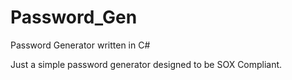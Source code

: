 # Password_Gen
Password Generator written in C#

Just a simple password generator designed to be SOX Compliant. 
